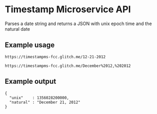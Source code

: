# Timestamp Microservice API

Parses a date string and returns a JSON with unix epoch time and the natural date

## Example usage

`https://timestampms-fcc.glitch.me/12-21-2012`

`https://timestampms-fcc.glitch.me/December%2012,%202012`

## Example output
```
{
  "unix"    : 1356028200000,
  "natural" : "December 21, 2012"
}
```
